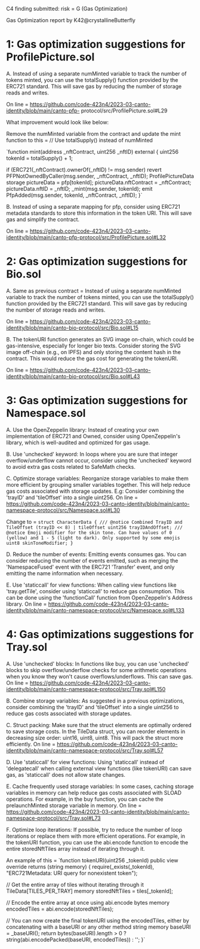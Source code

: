 C4 finding submitted:
risk = G (Gas Optimization)

Gas Optimization report by K42@crystallineButterfly

# 1: Gas optimization suggestions for ProfilePicture.sol

A. Instead of using a separate numMinted variable to track the number of tokens minted, you can use the
totalSupply() function provided by the ERC721 standard. This will save gas by reducing the number of storage
reads and writes.

On line = https://github.com/code-423n4/2023-03-canto-identity/blob/main/canto-pfp-
protocol/src/ProfilePicture.sol#L29

What improvement would look like below:

Remove the numMinted variable from the contract and update the mint function to this =
// Use totalSupply() instead of numMinted

`function mint(address \_nftContract, uint256 \_nftID) external {
uint256 tokenId = totalSupply() + 1;

if (ERC721(\_nftContract).ownerOf(\_nftID) != msg.sender)
revert PFPNotOwnedByCaller(msg.sender, \_nftContract, \_nftID);
ProfilePictureData storage pictureData = pfp[tokenId];
pictureData.nftContract = \_nftContract;
pictureData.nftID = \_nftID;
\_mint(msg.sender, tokenId);
emit PfpAdded(msg.sender, tokenId, \_nftContract, \_nftID);
}`

B. Instead of using a separate mapping for pfp, consider using ERC721 metadata standards to store this information in the token URI. This will save gas and simplify the contract.

On line = https://github.com/code-423n4/2023-03-canto-identity/blob/main/canto-pfp-protocol/src/ProfilePicture.sol#L32

# 2: Gas optimization suggestions for Bio.sol

A. Same as previous contract = Instead of using a separate numMinted variable to track the number of tokens minted, you can use the totalSupply() function provided by the ERC721 standard. This will save gas by reducing the number of storage reads and writes.

On line = https://github.com/code-423n4/2023-03-canto-identity/blob/main/canto-bio-protocol/src/Bio.sol#L15

B. The tokenURI function generates an SVG image on-chain, which could be gas-intensive, especially for longer bio texts. Consider storing the SVG image off-chain (e.g., on IPFS) and only storing the content hash in the contract. This would reduce the gas cost for generating the tokenURI.

On line = https://github.com/code-423n4/2023-03-canto-identity/blob/main/canto-bio-protocol/src/Bio.sol#L43

# 3: Gas optimization suggestions for Namespace.sol

A. Use the OpenZeppelin library: Instead of creating your own implementation of ERC721 and Owned, consider using OpenZeppelin's library, which is well-audited and optimized for gas usage.

B. Use 'unchecked' keyword: In loops where you are sure that integer overflow/underflow cannot occur, consider
using the 'unchecked' keyword to avoid extra gas costs related to SafeMath checks.

C. Optimize storage variables: Reorganize storage variables to make them more efficient by grouping smaller
variables together. This will help reduce gas costs associated with storage updates. E.g: Consider
combining the 'trayID' and 'tileOffset' into a single uint256.
On line = https://github.com/code-423n4/2023-03-canto-identity/blob/main/canto-namespace-protocol/src/Namespace.sol#L30

Change to = `struct CharacterData {
/// @notice Combined TrayID and TileOffset (trayID << 8) | tileOffset
uint256 trayIDAndOffset;
/// @notice Emoji modifier for the skin tone. Can have values of 0 (yellow) and 1 - 5 (light to dark).
Only supported by some emojis
uint8 skinToneModifier;
}`

D. Reduce the number of events: Emitting events consumes gas. You can consider reducing the number of events emitted, such as merging the 'NamespaceFused' event with the ERC721 'Transfer' event, and only emitting the name information when necessary.

E. Use 'staticcall' for view functions: When calling view functions like 'tray.getTile', consider using 'staticcall' to reduce gas consumption. This can be done using the 'functionCall' function from OpenZeppelin's Address library.
On line = https://github.com/code-423n4/2023-03-canto-identity/blob/main/canto-namespace-protocol/src/Namespace.sol#L133

# 4: Gas optimizations suggestions for Tray.sol

A. Use 'unchecked' blocks: In functions like buy, you can use 'unchecked' blocks to skip overflow/underflow checks for some arithmetic operations when you know they won't cause overflows/underflows. This can save gas.
On line = https://github.com/code-423n4/2023-03-canto-identity/blob/main/canto-namespace-protocol/src/Tray.sol#L150

B. Combine storage variables: As suggested in a previous optimizations, consider combining the 'trayID' and 'tileOffset' into a single uint256 to reduce gas costs associated with storage updates.

C. Struct packing: Make sure that the struct elements are optimally ordered to save storage costs. In the TileData struct, you can reorder elements in decreasing size order: uint16, uint8, uint8. This will pack the struct more efficiently.
On line = https://github.com/code-423n4/2023-03-canto-identity/blob/main/canto-namespace-protocol/src/Tray.sol#L57

D. Use 'staticcall' for view functions: Using 'staticcall' instead of 'delegatecall' when calling external view functions (like tokenURI) can save gas, as 'staticcall' does not allow state changes.

E. Cache frequently used storage variables: In some cases, caching storage variables in memory can help reduce gas costs associated with SLOAD operations. For example, in the buy function, you can cache the prelaunchMinted storage variable in memory.
On line = https://github.com/code-423n4/2023-03-canto-identity/blob/main/canto-namespace-protocol/src/Tray.sol#L73

F. Optimize loop iterations: If possible, try to reduce the number of loop iterations or replace them with more efficient operations. For example, in the tokenURI function, you can use the abi.encode function to encode the entire storedNftTiles array instead of iterating through it.

An example of this =
`function tokenURI(uint256 \_tokenId) public view override returns (string memory) {
require(\_exists(\_tokenId), "ERC721Metadata: URI query for nonexistent token");

// Get the entire array of tiles without iterating through it
TileData[TILES_PER_TRAY] memory storedNftTiles = tiles[_tokenId];

// Encode the entire array at once using abi.encode
bytes memory encodedTiles = abi.encode(storedNftTiles);

// You can now create the final tokenURI using the encodedTiles, either by concatenating with a baseURI or any other method
string memory baseURI = \_baseURI();
return bytes(baseURI).length > 0 ? string(abi.encodePacked(baseURI, encodedTiles)) : '';
}`